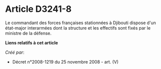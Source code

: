# Article D3241-8

Le commandant des forces françaises stationnées à Djibouti dispose d'un état-major interarmées dont la structure et les
effectifs sont fixés par le ministre de la défense.

**Liens relatifs à cet article**

_Créé par_:

  - Décret n°2008-1219 du 25 novembre 2008 - art. (V)
